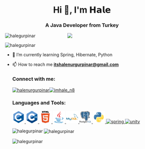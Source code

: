 
<h1 align="center">Hi 👋, I'm 𝗛𝗮𝗹𝗲</h1>
<h3 align="center">A Java Developer from Turkey</h3>
<!-- This is a comment --<img align="right" width="300" src="https://www.gifmaniacos.es/wp-content/uploads/2021/03/gifmaniacos.es-2-3.gif"></p> -->
<img align="right" width="300"  src="https://cdn.dribbble.com/users/5950507/screenshots/15172610/media/3a55b2636de40cb3114a58cf7cc8d62d.gif">

<p align="left"> <img src="https://komarev.com/ghpvc/?username=halegurpinar&label=Profile%20views&color=0e75b6&style=flat" alt="halegurpinar" /></p>

<p align="left"><img src="https://github-profile-trophy.vercel.app/?username=halegurpinar" alt="halegurpinar" /></a> </p>

- 🌱 I’m currently learning Spring, Hibernate, Python

- 📫 How to reach me **itshalenurgurpinar@gmail.com**<h3 align="left">Connect with me:</h3><p align="left"><a href="https://linkedin.com/in/halenurgurpinar" target="blank"><img align="center" src="https://raw.githubusercontent.com/rahuldkjain/github-profile-readme-generator/master/src/images/icons/Social/linked-in-alt.svg" alt="halenurgurpinar" height="30" width="40" /></a><a href="https://www.hackerrank.com/imhale_n8" target="blank"><img align="center" src="https://raw.githubusercontent.com/rahuldkjain/github-profile-readme-generator/master/src/images/icons/Social/hackerrank.svg" alt="imhale_n8" height="30" width="40" /></a></p><h3 align="left">Languages and Tools:</h3><p align="left"> <a href="https://www.cprogramming.com/" target="_blank" rel="noreferrer"> <img src="https://raw.githubusercontent.com/devicons/devicon/master/icons/c/c-original.svg" alt="c" width="40" height="40"/> </a> <a href="https://www.w3schools.com/cpp/" target="_blank" rel="noreferrer"> <img src="https://raw.githubusercontent.com/devicons/devicon/master/icons/cplusplus/cplusplus-original.svg" alt="cplusplus" width="40" height="40"/> </a> <a href="https://www.w3.org/html/" target="_blank" rel="noreferrer"> <img src="https://raw.githubusercontent.com/devicons/devicon/master/icons/html5/html5-original-wordmark.svg" alt="html5" width="40" height="40"/> </a> <a href="https://www.java.com" target="_blank" rel="noreferrer"> <img src="https://raw.githubusercontent.com/devicons/devicon/master/icons/java/java-original.svg" alt="java" width="40" height="40"/> </a> <a href="https://www.mysql.com/" target="_blank" rel="noreferrer"> <img src="https://raw.githubusercontent.com/devicons/devicon/master/icons/mysql/mysql-original-wordmark.svg" alt="mysql" width="40" height="40"/> </a> <a href="https://www.postgresql.org" target="_blank" rel="noreferrer"> <img src="https://raw.githubusercontent.com/devicons/devicon/master/icons/postgresql/postgresql-original-wordmark.svg" alt="postgresql" width="40" height="40"/> </a> <a href="https://www.python.org" target="_blank" rel="noreferrer"> <img src="https://raw.githubusercontent.com/devicons/devicon/master/icons/python/python-original.svg" alt="python" width="40" height="40"/> </a> <a href="https://spring.io/" target="_blank" rel="noreferrer"> <img src="https://www.vectorlogo.zone/logos/springio/springio-icon.svg" alt="spring" width="40" height="40"/> </a> <a href="https://unity.com/" target="_blank" rel="noreferrer"> <img src="https://www.vectorlogo.zone/logos/unity3d/unity3d-icon.svg" alt="unity" width="40" height="40"/> </a> </p><p><img align="left" src="https://github-readme-stats.vercel.app/api/top-langs?username=halegurpinar&show_icons=true&locale=en&layout=compact" alt="halegurpinar" /></p><p>&nbsp;<img align="center" src="https://github-readme-stats.vercel.app/api?username=halegurpinar&show_icons=true&locale=en" alt="halegurpinar" /></p><p><img align="center" src="https://github-readme-streak-stats.herokuapp.com/?user=halegurpinar&" alt="halegurpinar" /></p>
